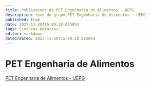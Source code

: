 ```yaml
---
title: Publicacoes de PET Engenharia de Alimentos - UEPG 
description: feed do grupo PET Engenharia de Alimentos - UEPG
published: true
date: 2023-11-30T15:09:28.625054
tags: Ciencias Agrarias
editor: markdown
dateCreated: 2023-11-30T15:09:28.625054
---
```


# PET Engenharia de Alimentos
[PET Engenharia de Alimentos - UEPG](/grupo/20PETEngenhariadeAlimentosUEPG.md)